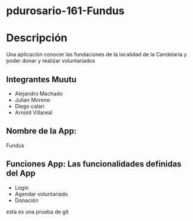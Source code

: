 ﻿# pdurosario-161-Fundus

# Descripción
Una aplicación conocer las fundaciones de la localidad de la Candelaria y poder donar y realizar voluntariados

## Integrantes Muutu
- Alejandro Machado
- Julian Moreno
- Diego calari
- Arnold Villareal

## Nombre de la App: 
Fundus

## Funciones App: Las funcionalidades definidas del App
- Login
- Agendar voluntariado
- Donación


esta es una prueba de git
